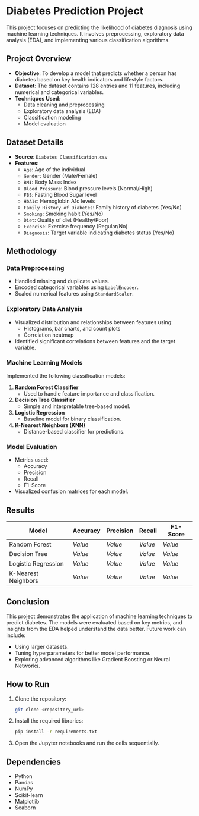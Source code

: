 # Diabetes Prediction Project

This project focuses on predicting the likelihood of diabetes diagnosis using machine learning techniques. It involves preprocessing, exploratory data analysis (EDA), and implementing various classification algorithms.

## Project Overview

- **Objective**: To develop a model that predicts whether a person has diabetes based on key health indicators and lifestyle factors.
- **Dataset**: The dataset contains 128 entries and 11 features, including numerical and categorical variables.
- **Techniques Used**:
  - Data cleaning and preprocessing
  - Exploratory data analysis (EDA)
  - Classification modeling
  - Model evaluation

## Dataset Details

- **Source**: `Diabetes Classification.csv`
- **Features**:
  - `Age`: Age of the individual
  - `Gender`: Gender (Male/Female)
  - `BMI`: Body Mass Index
  - `Blood Pressure`: Blood pressure levels (Normal/High)
  - `FBS`: Fasting Blood Sugar level
  - `HbA1c`: Hemoglobin A1c levels
  - `Family History of Diabetes`: Family history of diabetes (Yes/No)
  - `Smoking`: Smoking habit (Yes/No)
  - `Diet`: Quality of diet (Healthy/Poor)
  - `Exercise`: Exercise frequency (Regular/No)
  - `Diagnosis`: Target variable indicating diabetes status (Yes/No)

## Methodology

### Data Preprocessing
- Handled missing and duplicate values.
- Encoded categorical variables using `LabelEncoder`.
- Scaled numerical features using `StandardScaler`.

### Exploratory Data Analysis
- Visualized distribution and relationships between features using:
  - Histograms, bar charts, and count plots
  - Correlation heatmap
- Identified significant correlations between features and the target variable.

### Machine Learning Models

Implemented the following classification models:

1. **Random Forest Classifier**
   - Used to handle feature importance and classification.
2. **Decision Tree Classifier**
   - Simple and interpretable tree-based model.
3. **Logistic Regression**
   - Baseline model for binary classification.
4. **K-Nearest Neighbors (KNN)**
   - Distance-based classifier for predictions.

### Model Evaluation
- Metrics used:
  - Accuracy
  - Precision
  - Recall
  - F1-Score
- Visualized confusion matrices for each model.

## Results

| Model                 | Accuracy | Precision | Recall | F1-Score |
|-----------------------|----------|-----------|--------|----------|
| Random Forest         | *Value*  | *Value*   | *Value*| *Value*  |
| Decision Tree         | *Value*  | *Value*   | *Value*| *Value*  |
| Logistic Regression   | *Value*  | *Value*   | *Value*| *Value*  |
| K-Nearest Neighbors   | *Value*  | *Value*   | *Value*| *Value*  |

## Conclusion

This project demonstrates the application of machine learning techniques to predict diabetes. The models were evaluated based on key metrics, and insights from the EDA helped understand the data better. Future work can include:

- Using larger datasets.
- Tuning hyperparameters for better model performance.
- Exploring advanced algorithms like Gradient Boosting or Neural Networks.

## How to Run

1. Clone the repository:
   ```bash
   git clone <repository_url>
   ```
2. Install the required libraries:
   ```bash
   pip install -r requirements.txt
   ```
3. Open the Jupyter notebooks and run the cells sequentially.

## Dependencies

- Python
- Pandas
- NumPy
- Scikit-learn
- Matplotlib
- Seaborn